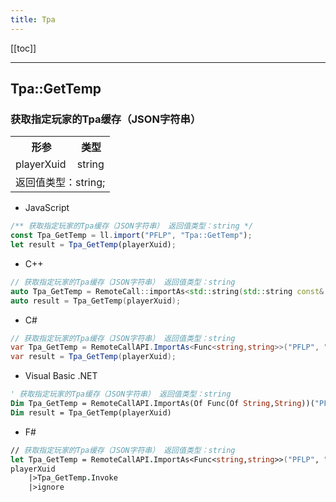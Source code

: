```yaml
---
title: Tpa
---
```


[[toc]]


---
## Tpa::GetTemp
### 获取指定玩家的Tpa缓存（JSON字符串）
<table><tr><th>形参</th><th>类型</th></tr>
<tr><td>playerXuid</td><td>string</td></tr>
<tr><td colspan="2">返回值类型：string;</td></tr></table>

 - JavaScript
```js
/** 获取指定玩家的Tpa缓存（JSON字符串） 返回值类型：string */
const Tpa_GetTemp = ll.import("PFLP", "Tpa::GetTemp");
let result = Tpa_GetTemp(playerXuid);
```
 - C++
```cpp
// 获取指定玩家的Tpa缓存（JSON字符串） 返回值类型：string
auto Tpa_GetTemp = RemoteCall::importAs<std::string(std::string const& playerXuid)>("PFLP", "Tpa::GetTemp");
auto result = Tpa_GetTemp(playerXuid);
```
 - C#
```csharp
// 获取指定玩家的Tpa缓存（JSON字符串） 返回值类型：string
var Tpa_GetTemp = RemoteCallAPI.ImportAs<Func<string,string>>("PFLP", "Tpa::GetTemp");
var result = Tpa_GetTemp(playerXuid);
```
 - Visual Basic .NET
```vb
' 获取指定玩家的Tpa缓存（JSON字符串） 返回值类型：string
Dim Tpa_GetTemp = RemoteCallAPI.ImportAs(Of Func(Of String,String))("PFLP", "Tpa::GetTemp")
Dim result = Tpa_GetTemp(playerXuid)
```
 - F#
```fsharp
// 获取指定玩家的Tpa缓存（JSON字符串） 返回值类型：string
let Tpa_GetTemp = RemoteCallAPI.ImportAs<Func<string,string>>("PFLP", "Tpa::GetTemp")
playerXuid
	|>Tpa_GetTemp.Invoke
	|>ignore
```

